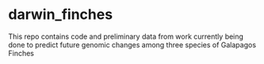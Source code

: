 # darwin_finches
This repo contains code and preliminary data from work currently being done to predict future genomic changes among three species of Galapagos Finches
